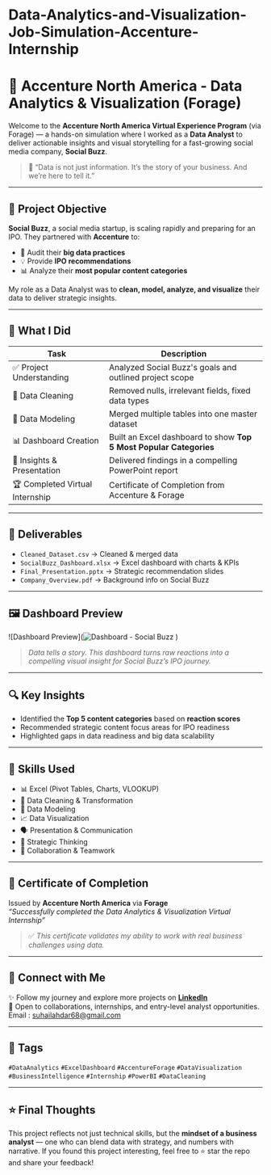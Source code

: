 # Data-Analytics-and-Visualization-Job-Simulation-Accenture-Internship
# 💼 Accenture North America - Data Analytics & Visualization (Forage)

Welcome to the **Accenture North America Virtual Experience Program** (via Forage) — a hands-on simulation where I worked as a **Data Analyst** to deliver actionable insights and visual storytelling for a fast-growing social media company, **Social Buzz**.

> 🧠 “Data is not just information. It’s the story of your business. And we’re here to tell it.”

---

## 🌟 Project Objective

**Social Buzz**, a social media startup, is scaling rapidly and preparing for an IPO. They partnered with **Accenture** to:
- 🧾 Audit their **big data practices**
- 💡 Provide **IPO recommendations**
- 📊 Analyze their **most popular content categories**

My role as a Data Analyst was to **clean, model, analyze, and visualize** their data to deliver strategic insights.

---

## 🔧 What I Did

| Task                          | Description |
|-------------------------------|-------------|
| ✅ Project Understanding      | Analyzed Social Buzz's goals and outlined project scope |
| 🧹 Data Cleaning              | Removed nulls, irrelevant fields, fixed data types |
| 🔗 Data Modeling              | Merged multiple tables into one master dataset |
| 📊 Dashboard Creation        | Built an Excel dashboard to show **Top 5 Most Popular Categories** |
| 🎯 Insights & Presentation   | Delivered findings in a compelling PowerPoint report |
| 🏆 Completed Virtual Internship | Certificate of Completion from Accenture & Forage |

---

## 📂 Deliverables

- `Cleaned_Dataset.csv` → Cleaned & merged data
- `SocialBuzz_Dashboard.xlsx` → Excel dashboard with charts & KPIs
- `Final_Presentation.pptx` → Strategic recommendation slides
- `Company_Overview.pdf` → Background info on Social Buzz

---

## 🖼 Dashboard Preview

![Dashboard Preview](![Dashboard - Social Buzz](https://github.com/user-attachments/assets/759868e0-2157-4b05-bfae-0d50f22d45c5)
)

> *Data tells a story. This dashboard turns raw reactions into a compelling visual insight for Social Buzz’s IPO journey.*

---

## 🔍 Key Insights

- Identified the **Top 5 content categories** based on **reaction scores**
- Recommended strategic content focus areas for IPO readiness
- Highlighted gaps in data readiness and big data scalability

---

## 🧠 Skills Used

- 📊 Excel (Pivot Tables, Charts, VLOOKUP)
- 🧹 Data Cleaning & Transformation
- 🔗 Data Modeling
- 📈 Data Visualization
- 🗣 Presentation & Communication
- 🧠 Strategic Thinking
- 👥 Collaboration & Teamwork

---

## 🏅 Certificate of Completion

Issued by **Accenture North America** via **Forage**  
_“Successfully completed the Data Analytics & Visualization Virtual Internship”_

> ✅ *This certificate validates my ability to work with real business challenges using data.*

---

## 🔗 Connect with Me

✨ Follow my journey and explore more projects on [**LinkedIn**](https://www.linkedin.com/in/suhail-ahmad-a8232922a/)  
📩 Open to collaborations, internships, and entry-level analyst opportunities.
Email : suhailahdar68@gmail.com

---

## 📌 Tags

`#DataAnalytics` `#ExcelDashboard` `#AccentureForage` `#DataVisualization` `#BusinessIntelligence` `#Internship` `#PowerBI` `#DataCleaning`

---

## ⭐ Final Thoughts

This project reflects not just technical skills, but the **mindset of a business analyst** — one who can blend data with strategy, and numbers with narrative. If you found this project interesting, feel free to ⭐ star the repo and share your feedback!

